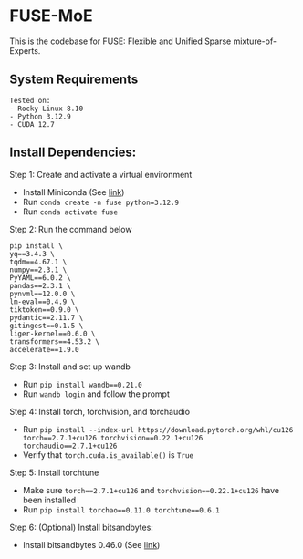 # FUSE-MoE
This is the codebase for FUSE: Flexible and Unified Sparse mixture-of-Experts.

## System Requirements
```
Tested on:
- Rocky Linux 8.10
- Python 3.12.9
- CUDA 12.7
```

## Install Dependencies:
Step 1: Create and activate a virtual environment
- Install Miniconda (See [link](https://www.anaconda.com/docs/getting-started/miniconda/install))
- Run `conda create -n fuse python=3.12.9`
- Run `conda activate fuse`

Step 2: Run the command below
```
pip install \
yq==3.4.3 \
tqdm==4.67.1 \
numpy==2.3.1 \
PyYAML==6.0.2 \
pandas==2.3.1 \
pynvml==12.0.0 \
lm-eval==0.4.9 \
tiktoken==0.9.0 \
pydantic==2.11.7 \
gitingest==0.1.5 \
liger-kernel==0.6.0 \
transformers==4.53.2 \
accelerate==1.9.0
```

Step 3: Install and set up wandb
  - Run `pip install wandb==0.21.0`
  - Run `wandb login` and follow the prompt

Step 4: Install torch, torchvision, and torchaudio
  - Run `pip install --index-url https://download.pytorch.org/whl/cu126 torch==2.7.1+cu126 torchvision==0.22.1+cu126 torchaudio==2.7.1+cu126`
  - Verify that `torch.cuda.is_available()` is `True`

Step 5: Install torchtune
  - Make sure `torch==2.7.1+cu126` and `torchvision==0.22.1+cu126` have been installed
  - Run `pip install torchao==0.11.0 torchtune==0.6.1`

Step 6: (Optional) Install bitsandbytes:
  - Install bitsandbytes 0.46.0 (See [link](https://huggingface.co/docs/bitsandbytes/main/en/installation)) 
